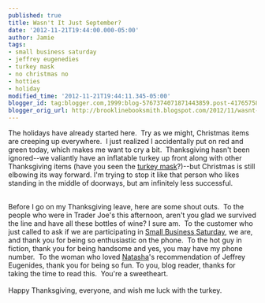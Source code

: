 ```yaml
---
published: true
title: Wasn't It Just September?
date: '2012-11-21T19:44:00.000-05:00'
author: Jamie
tags:
- small business saturday
- jeffrey eugenedies
- turkey mask
- no christmas no
- hotties
- holiday
modified_time: '2012-11-21T19:44:11.345-05:00'
blogger_id: tag:blogger.com,1999:blog-5767374071871443859.post-4176575892744470806
blogger_orig_url: http://brooklinebooksmith.blogspot.com/2012/11/wasnt-it-just-september.html
---
```


The holidays have already started here. &nbsp;Try as we might, Christmas items are creeping up everywhere. &nbsp;I just realized I accidentally put on red and green today, which makes me want to cry a bit. &nbsp;Thanksgiving hasn't been ignored--we valiantly have an inflatable turkey up front along with other Thanksgiving items (have you seen the <a href="http://instagram.com/p/RqY1gwylhC/" target="_blank">turkey mask</a>?)--but Christmas is still elbowing its way forward. I'm trying to stop it like that person who likes standing in the middle of doorways, but am infinitely less successful.<div><br /></div><div>Before I go on my Thanksgiving leave, here are some shout outs. &nbsp;To the people who were in Trader Joe's this afternoon, aren't you glad we survived the line and have all these bottles of wine? I sure am. &nbsp;To the customer who just called to ask if we are participating in <a href="https://www.americanexpress.com/us/small-business/Shop-Small/" target="_blank">Small Business Saturday</a>, we are, and thank you for being so enthusiastic on the phone. &nbsp;To the hot guy in fiction, thank you for being handsome and yes, you may have my phone number. &nbsp;To the woman who loved <a href="http://brooklinebooksmith-shop.com/natasha" target="_blank">Natasha</a>'s recommendation of Jeffrey Eugenides, thank you for being so fun.&nbsp;To you, blog reader, thanks for taking the time to read this. &nbsp;You're a sweetheart.&nbsp;</div><div><br /></div><div>Happy Thanksgiving, everyone, and wish me luck with the turkey.</div>